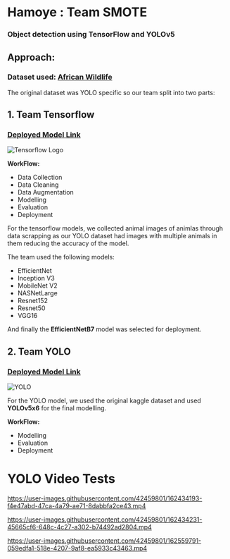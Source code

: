 # Hamoye : Team SMOTE

### Object detection using TensorFlow and YOLOv5

## **Approach:**

### Dataset used: [African Wildlife](https://www.kaggle.com/datasets/biancaferreira/african-wildlife)

The original dataset was YOLO specific so our team split into two parts:

## 1. Team Tensorflow

### [Deployed Model Link](https://share.streamlit.io/vermaayush680/streamlit/main/predictions.py)

  ![Tensorflow Logo](https://www.logolynx.com/images/logolynx/s_29/29e59a2b11f45a2dbbdc5f034e2a5a0e.png)
  
  **WorkFlow:**
  * Data Collection
  * Data Cleaning
  * Data Augmentation
  * Modelling
  * Evaluation
  * Deployment
  
  For the tensorflow models, we collected animal images of animlas through data scrapping as our YOLO dataset had images with multiple animals in them reducing the
  accuracy of the model.
  
  The team used the following models:
  * EfficientNet
  * Inception V3
  * MobileNet V2
  * NASNetLarge
  * Resnet152
  * Resnet50
  * VGG16
  
  And finally the **EfficientNetB7** model was selected for deployment.
  
  

## 2. Team YOLO

### [Deployed Model Link](http://african-wildlife.herokuapp.com/)

![YOLO](https://user-images.githubusercontent.com/42459801/162487411-8d82084e-2a56-4d51-8d97-cec60b715f8b.png)

  For the YOLO model, we used the original kaggle dataset and used **YOLOv5x6** for the final modelling.

**WorkFlow:**
* Modelling
* Evaluation
* Deployment



# YOLO Video Tests 

https://user-images.githubusercontent.com/42459801/162434193-f4e47abd-47ca-4a79-ae71-8dabbfa2ce43.mp4


https://user-images.githubusercontent.com/42459801/162434231-45665cf6-648c-4c27-a302-b74492ad2804.mp4


https://user-images.githubusercontent.com/42459801/162559791-059edfa1-518e-4207-9af8-ea5933c43463.mp4


